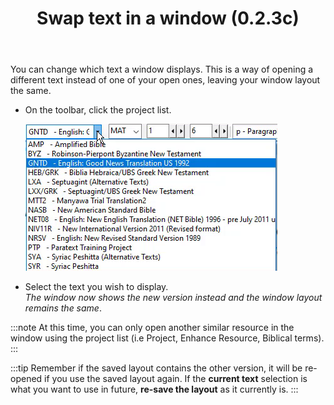 ﻿---
title:  Swap text in a window (0.2.3c)
---
You can change which text a window displays. This is a way of opening a different text instead of one of your open ones, leaving your window layout the same.

-   On the toolbar, click the project list.

    ![](media/d95a9addf8aef86dd5e1ced5115bfd98.png)

-   Select the text you wish to display.  
    *The window now shows the new version instead and the window layout remains the same*.

:::note
At this time, you can only open another similar resource in the window using the project list (i.e Project, Enhance Resource, Biblical terms).
:::

:::tip
Remember if the saved layout contains the other version, it will be re-opened if you use the saved layout again.  If the **current text** selection is what you want to use in future, **re-save the layout** as it currently is.
:::

